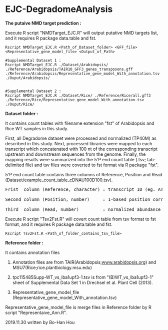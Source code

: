 # EJC-DegradomeAnalysis
 
**The putaive NMD target prediction :**

Execute R script "NMDTarget_EJC.R" will output putative NMD targets list, and it requires R package data.table and fst.
```
Rscript NMDTarget_EJC.R <Path_of_Dataset_folder> <GFF_file> <Representative_gene_model_file> <Output_of_Path>
```
```
#Supplemental Dataset 1 :
Rscript NMDTarget_EJC.R ./Dataset/Arabidopsis/ ./Reference/Arabidopsis/TAIR10_GFF3_genes_transposons.gff ./Reference/Arabidopsis/Representative_gene_model_With_annotation.tsv ./Ouput/Arabidopsis/


#Supplemental Dataset 2 :
Rscript NMDTarget_EJC.R ./Dataset/Rice/ ./Reference/Rice/all.gff3 ./Reference/Rice/Representative_gene_model_With_annotation.tsv ./Ouput/Rice/
```

**Dataset folder :**

It contains count tables with filename extension "fst" of Arabidopsis and Rice WT samples in this study.

First, all Degradome dataset were processed and normalized (TP40M) as described in this study.
Next, processed libraries were mapped to each transcript which concatenated with 100 nt of the corresponding transcript upstream and downstream sequences from the genome. 
Finally, the mapping results were summarized into the 5'P end count table (.tsv; tab-delimited file) and tsv files were coverted to fst format via R package "fst".

5'P end count table contains three columns of Reference, Position and Read (Dataset/example_count_table_cDNAU100D100.tsv).
<pre>
Frist  column (Reference, character) : transcript ID (eg. AT1G01010.1)

Second column (Position, number)     : 1-based position corresponds to the frist base of 100 nt of upstream seqeuence from the annotated transcript start site.

Third  column (Read, number)         : normalized abundance of 5'P end
</pre>

Execute R script "Tsv2Fst.R" will covert count table from tsv format to fst format, and it requires R package data.table and fst.
```
Rscript Tsv2Fst.R <Path_of_folder_contains_tsv_file>
```

**Reference folder :**

It contains annotation files
1. Annotation files are from TAIR(Arabidopsis;www.arabidopsis.org) and MSU7(Rice;rice.plantbiology.msu.edu)

2. tpc115485Supp-WT_vs_lba1upf3-1.tsv is from "(B)WT_vs_lba1upf3-1" sheet of Supplemental Data Set 1 in Drechsel et al. Plant Cell (2013).

3. Representative_gene_model_file (Representative_gene_model_With_annotation.tsv)

Representative_gene_model_file is merge files in Reference folder by R script "Representaive_Ann.R".

2019.11.30 written by Bo-Han Hou
